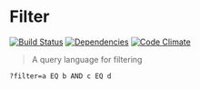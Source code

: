 # Filter

[![Build Status](https://travis-ci.org/netiam/filter.svg)](https://travis-ci.org/netiam/filter)
[![Dependencies](https://david-dm.org/netiam/filter.svg)](https://david-dm.org/netiam/filter)
[![Code Climate](https://codeclimate.com/github/netiam/filter/badges/gpa.svg)](https://codeclimate.com/github/netiam/filter)

> A query language for filtering

```http
?filter=a EQ b AND c EQ d
```
